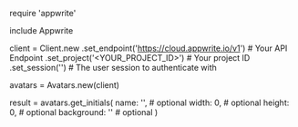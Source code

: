 require 'appwrite'

include Appwrite

client = Client.new
    .set_endpoint('https://cloud.appwrite.io/v1') # Your API Endpoint
    .set_project('&lt;YOUR_PROJECT_ID&gt;') # Your project ID
    .set_session('') # The user session to authenticate with

avatars = Avatars.new(client)

result = avatars.get_initials(
    name: '<NAME>', # optional
    width: 0, # optional
    height: 0, # optional
    background: '' # optional
)
